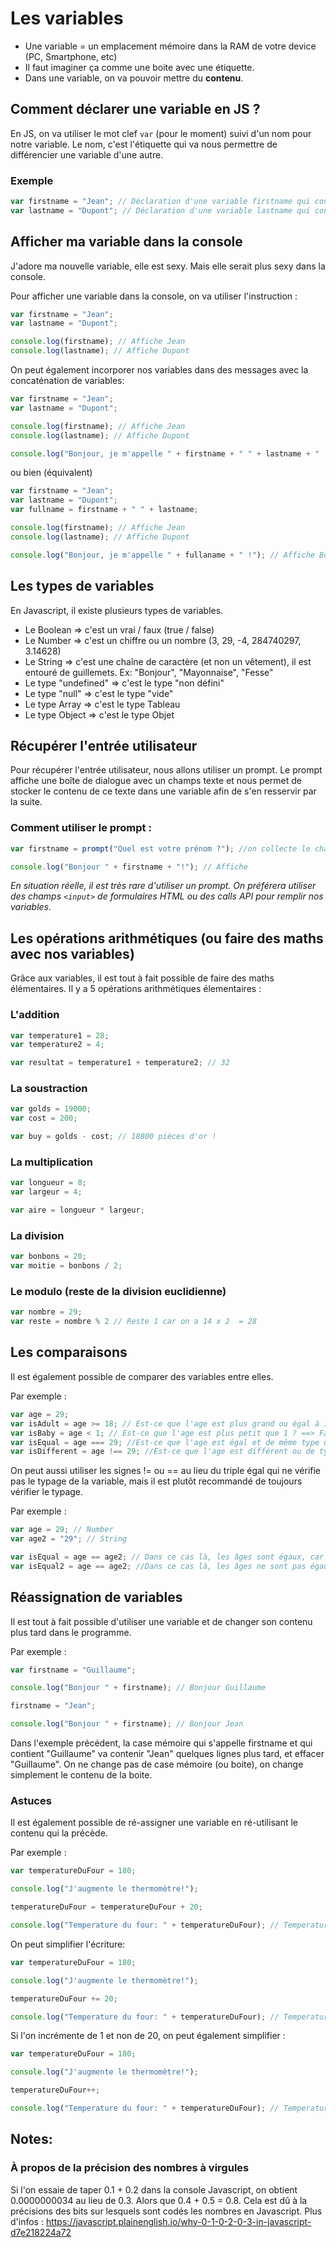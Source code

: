 # Les variables

- Une variable = un emplacement mémoire dans la RAM de votre device (PC, Smartphone, etc)
- Il faut imaginer ça comme une boite avec une étiquette.
- Dans une variable, on va pouvoir mettre du __contenu__.

## Comment déclarer une variable en JS ?

En JS, on va utiliser le mot clef `var` (pour le moment) suivi d'un nom pour notre variable. Le nom, c'est l'étiquette qui va nous permettre de différencier une variable d'une autre.

### Exemple
```js
var firstname = "Jean"; // Déclaration d'une variable firstname qui contient "Jean"
var lastname = "Dupont"; // Déclaration d'une variable lastname qui contient "Dupont"
```

## Afficher ma variable dans la console

J'adore ma nouvelle variable, elle est sexy. Mais elle serait plus sexy dans la console.

Pour afficher une variable dans la console, on va utiliser l'instruction : 

```js
var firstname = "Jean";
var lastname = "Dupont";

console.log(firstname); // Affiche Jean
console.log(lastname); // Affiche Dupont
```

On peut également incorporer nos variables dans des messages avec la concaténation de variables:

```js
var firstname = "Jean";
var lastname = "Dupont";

console.log(firstname); // Affiche Jean
console.log(lastname); // Affiche Dupont

console.log("Bonjour, je m'appelle " + firstname + " " + lastname + " !"); // Affiche Bonjour, je m'appelle Jean Dupont !
```

ou bien (équivalent)

```js
var firstname = "Jean";
var lastname = "Dupont";
var fullname = firstname + " " + lastname;

console.log(firstname); // Affiche Jean
console.log(lastname); // Affiche Dupont

console.log("Bonjour, je m'appelle " + fullaname + " !"); // Affiche Bonjour, je m'appelle Jean Dupont !
```


## Les types de variables

En Javascript, il existe plusieurs types de variables.

- Le Boolean => c'est un vrai / faux (true / false)
- Le Number => c'est un chiffre ou un nombre (3, 29, -4, 284740297, 3.14628)
- Le String => c'est une chaîne de caractère (et non un vêtement), il est entouré de guillemets. Ex: "Bonjour", "Mayonnaise", "Fesse"
- Le type "undefined" => c'est le type "non défini"
- Le type "null" => c'est le type "vide"
- Le type Array => c'est le type Tableau
- Le type Object => c'est le type Objet

## Récupérer l'entrée utilisateur

Pour récupérer l'entrée utilisateur, nous allons utiliser un prompt. Le prompt affiche une boîte de dialogue avec un champs texte et nous permet de stocker le contenu de ce texte dans une variable afin de s'en resservir par la suite.

### Comment utiliser le prompt : 
```js
var firstname = prompt("Quel est votre prénom ?"); //on collecte le champs saisi par l'utilisateur dans la variable firstname.

console.log("Bonjour " + firstname + "!"); // Affiche
```

*En situation réelle, il est très rare d'utiliser un prompt. On préférera utiliser des champs `<input>` de formulaires HTML ou des calls API pour remplir nos variables.*

## Les opérations arithmétiques (ou faire des maths avec nos variables)

Grâce aux variables, il est tout à fait possible de faire des maths élémentaires.
Il y a 5 opérations arithmétiques élementaires : 

### L'addition

```js
var temperature1 = 28;
var temperature2 = 4;

var resultat = temperature1 + temperature2; // 32
```

### La soustraction

```js
var golds = 19000;
var cost = 200;

var buy = golds - cost; // 18800 pièces d'or !
```

### La multiplication

```js
var longueur = 8;
var largeur = 4;

var aire = longueur * largeur;
```

### La division

```js
var bonbons = 20;
var moitie = bonbons / 2;
```

### Le modulo (reste de la division euclidienne)

```js
var nombre = 29;
var reste = nombre % 2 // Reste 1 car on a 14 x 2  = 28
```

## Les comparaisons

Il est également possible de comparer des variables entre elles.

Par exemple : 

```js
var age = 29;
var isAdult = age >= 18; // Est-ce que l'age est plus grand ou égal à 18 ? ==> True
var isBaby = age < 1; // Est-ce que l'age est plus petit que 1 ? ==> False 
var isEqual = age === 29; //Est-ce que l'age est égal et de même type que 29 ? ==> True
var isDifferent = age !== 29; //Est-ce que l'age est différent ou de type different à 29 ? ==> false
```

On peut aussi utiliser les signes != ou == au lieu du triple égal qui ne vérifie pas le typage de la variable, mais il est plutôt recommandé de toujours vérifier le typage.

Par exemple : 

```js
var age = 29; // Number
var age2 = "29"; // String

var isEqual = age == age2; // Dans ce cas là, les âges sont égaux, car on ne verifie pas le typage
var isEqual2 = age == age2; //Dans ce cas là, les âges ne sont pas égaux même si leur valeur est la même car un String est différent d'un Number
```

## Réassignation de variables

Il est tout à fait possible d'utiliser une variable et de changer son contenu plus tard dans le programme.

Par exemple : 

```js
var firstname = "Guillaume";

console.log("Bonjour " + firstname); // Bonjour Guillaume

firstname = "Jean";

console.log("Bonjour " + firstname); // Bonjour Jean
```

Dans l'exemple précédent, la case mémoire qui s'appelle firstname et qui contient "Guillaume" va contenir "Jean" quelques lignes plus tard, et effacer "Guillaume".
On ne change pas de case mémoire (ou boite), on change simplement le contenu de la boite.

### Astuces

Il est également possible de ré-assigner une variable en ré-utilisant le contenu qui la précède.

Par exemple : 

```js
var temperatureDuFour = 180;

console.log("J'augmente le thermomètre!");

temperatureDuFour = temperatureDuFour + 20;

console.log("Temperature du four: " + temperatureDuFour); // Temperature du four: 200
```

On peut simplifier l'écriture: 

```js
var temperatureDuFour = 180;

console.log("J'augmente le thermomètre!");

temperatureDuFour += 20;

console.log("Temperature du four: " + temperatureDuFour); // Temperature du four: 200
```

Si l'on incrémente de 1 et non de 20, on peut également simplifier : 

```js
var temperatureDuFour = 180;

console.log("J'augmente le thermomètre!");

temperatureDuFour++;

console.log("Temperature du four: " + temperatureDuFour); // Temperature du four: 181
```

## Notes:

### À propos de la précision des nombres à virgules

Si l'on essaie de taper 0.1 + 0.2 dans la console Javascript, on obtient 0.0000000034 au lieu de 0.3. Alors que 0.4 + 0.5 = 0.8.
Cela est dû à la précisions des bits sur lesquels sont codés les nombres en Javascript. Plus d'infos : https://javascript.plainenglish.io/why-0-1-0-2-0-3-in-javascript-d7e218224a72